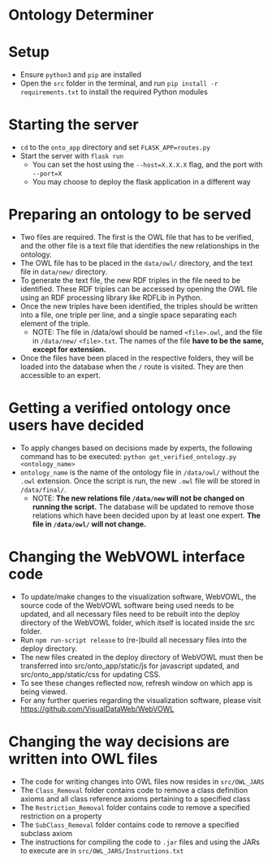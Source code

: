 # Ontology Determiner

# Setup
- Ensure `python3` and `pip` are installed
- Open the `src` folder in the terminal, and run `pip install -r requirements.txt` to install the required Python modules

# Starting the server
- `cd` to the `onto_app` directory and set `FLASK_APP=routes.py`
- Start the server with `flask run`
    - You can set the host using the `--host=X.X.X.X` flag, and the port with `--port=X`
    - You may choose to deploy the flask application in a different way

# Preparing an ontology to be served
- Two files are required. The first is the OWL file that has to be verified, and the other file is a
text file that identifies the new relationships in the ontology.
- The OWL file has to be placed in the `data/owl/` directory, and the text file in `data/new/` directory.
- To generate the text file, the new RDF triples in the file need to be identified. These RDF triples
can be accessed by opening the OWL file using an RDF processing library like RDFLib in Python. 
- Once the new triples have been identified, the triples should be written into a file, one triple per line,
and a single space separating each element of the triple.
    - NOTE: The file in /data/owl should be named `<file>.owl`, and the file in `/data/new/` `<file>.txt`. The names
        of the file **have to be the same, except for extension.**
- Once the files have been placed in the respective folders, they will be loaded into the database when
    the `/` route is visited. They are then accessible to an expert.

# Getting a verified ontology once users have decided
- To apply changes based on decisions made by experts, the following command has to be executed:
    `python get_verified_ontology.py <ontology_name>`
- `ontology_name` is the name of the ontology file in `/data/owl/` without the `.owl` extension. Once the script
    is run, the new `.owl` file will be stored in `/data/final/`. 
    - NOTE: **The new relations file `/data/new` will not be changed on running the script.** The database will be 
    updated to remove those relations which have been decided upon by at least one 
    expert. **The file in `/data/owl/` will not change.**

# Changing the WebVOWL interface code
- To update/make changes to the visualization software, WebVOWL, the source code of the WebVOWL software being used needs to be updated,
and all necessary files need to be rebuilt into the deploy directory of the WebVOWL folder, which itself is located inside the src folder.
- Run `npm run-script release` to (re-)build all necessary files into the deploy directory.
- The new files created in the deploy directory of WebVOWL must then be transferred into src/onto_app/static/js for javascript updated, and src/onto_app/static/css for updating CSS.
- To see these changes reflected now, refresh window on which app is being viewed.
- For any further queries regarding the visualization software, please visit https://github.com/VisualDataWeb/WebVOWL 

# Changing the way decisions are written into OWL files
- The code for writing changes into OWL files now resides in `src/OWL_JARS`
- The `Class_Removal` folder contains code to remove a class definition axioms and all class reference axioms pertaining to a specified class
- The `Restriction_Removal` folder contains code to remove a specified restriction on a property
- The `SubClass_Removal` folder contains code to remove a specified subclass axiom
- The instructions for compiling the code to `.jar` files and using the JARs to execute are in `src/OWL_JARS/Instructions.txt`

